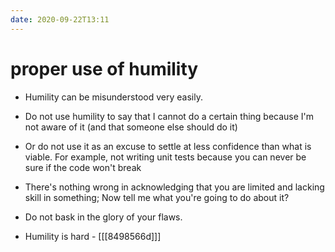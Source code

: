 ```yaml
---
date: 2020-09-22T13:11
---
```


# proper use of humility


- Humility can be misunderstood very easily.
- Do not use humility to say that I cannot do a certain thing because I'm not aware of it (and that someone else should do it)
- Or do not use it as an excuse to settle at less confidence than what is viable. For example, not writing unit tests because you can never be sure if the code won't break
- There's nothing wrong in acknowledging that you are limited and lacking skill in something; Now tell me what you're going to do about it?
- Do not bask in the glory of your flaws.

- Humility is hard - [[[8498566d]]]
